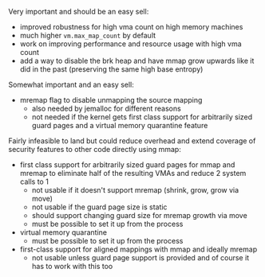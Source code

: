 Very important and should be an easy sell:

* improved robustness for high vma count on high memory machines
* much higher `vm.max_map_count` by default
* work on improving performance and resource usage with high vma count
* add a way to disable the brk heap and have mmap grow upwards like it did in
  the past (preserving the same high base entropy)

Somewhat important and an easy sell:

* mremap flag to disable unmapping the source mapping
    * also needed by jemalloc for different reasons
    * not needed if the kernel gets first class support for arbitrarily sized
      guard pages and a virtual memory quarantine feature

Fairly infeasible to land but could reduce overhead and extend coverage of
security features to other code directly using mmap:

* first class support for arbitrarily sized guard pages for mmap and mremap to
  eliminate half of the resulting VMAs and reduce 2 system calls to 1
    * not usable if it doesn't support mremap (shrink, grow, grow via move)
    * not usable if the guard page size is static
    * should support changing guard size for mremap growth via move
    * must be possible to set it up from the process
* virtual memory quarantine
    * must be possible to set it up from the process
* first-class support for aligned mappings with mmap and ideally mremap
    * not usable unless guard page support is provided and of course it has to
      work with this too
